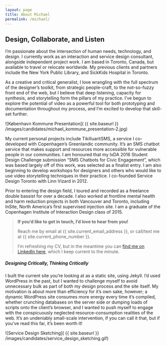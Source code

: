 ```yaml
---
layout: page
title: About Michael
permalink: /michael/
---
```


## Design, Collaborate, and Listen
I’m passionate about the intersection of human needs, technology, and design. I currently work as an interaction and service design consultant, alongside independent project work. I am based in Toronto, Canada, but available to travel or relocate worldwide. My previous clients and partners include the New York Public Library, and SickKids Hospital in Toronto.

As a creative and critical generalist, I love wrangling with the full spectrum of the designer’s toolkit, from strategic people-craft, to the not-so-fuzzy front end of the web, but I believe that deep listening, capacity for synthesis, and storytelling form the pillars of my practice. I’ve begun to explore the potential of video as a powerful tool for both prototyping and documentation throughout my process, and I’m excited to develop that skill-set further.

![København Kommune Presentation]( {{ site.baseurl }} /images/candidates/michael_kommune_presentation-2.jpg)

My current personal projects include TikilluaritSMS, a service I co-developed with Copenhagen’s Greenlandic community. It’s an SMS chatbot service that makes support and resources more accessible for vulnerable people in our communities. I am honoured that my IxDA 2016 Student Design Challenge submission “SMS Chatbots for Civic Engagement”, which was based largely off of this work, was selected as a finalist entry. I am also beginning to develop workshops for designers and others who would like to use video storytelling techniques in their practice. I co-founded Service Design Toronto with Linn Vizard in 2012.

Prior to entering the design field, I toured and recorded as a freelance double bassist for over a decade. I also worked at frontline mental health and harm reduction projects in both Vancouver and Toronto, including InSite, North America’s first supervised injection site. I am a graduate of the Copenhagen Institute of Interaction Design class of 2015.
 
> **If you’d like to get in touch, I’d love to hear from you!**
>
> Reach me by email at {{ site.current_email_address }}, or call/text me at {{ site.current_phone_number }}. 
>
> I’m refreshing my CV, but in the meantime you can [find me on LinkedIn here](https://linkedin.com/in/michaelowenliston), which I keep current to the minute.

##### Designing Critically, Thinking Critically
I built the current site you’re looking at as a static site, using Jekyll. I’d used WordPress in the past, but I wanted to challenge myself to avoid unnecessary bulk as part of both my design process and the site itself. My motivation is about more than efficiency for it’s own sake, however; a dynamic WordPress site consumes more energy every time it’s compiled, whether crunching databases on the server side or dumping loads of scripts onto the client’s browser, and I wanted to push myself to engage with the conspicuously neglected resource-consumption realities of the web. It’s an undeniably small-scale intervention, if you can call it that, but if you’ve read this far, it’s been worth it!

![Service Design Sketching]( {{ site.baseurl }} /images/candidates/service_design_sketching.gif)


